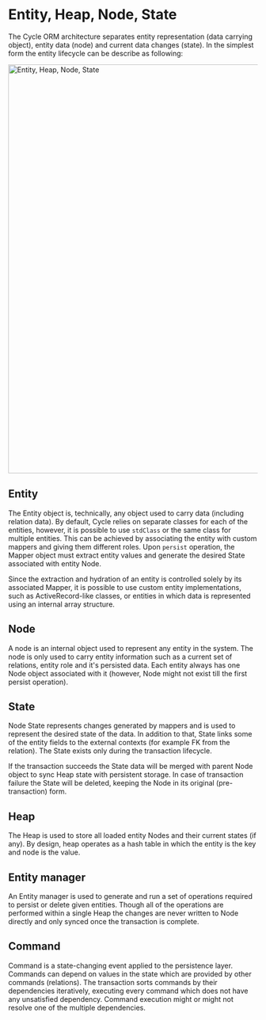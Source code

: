 # Entity, Heap, Node, State
The Cycle ORM architecture separates entity representation (data carrying object), entity data (node) and current data changes (state).
In the simplest form the entity lifecycle can be describe as following:

<img width="826" alt="Entity, Heap, Node, State" src="https://user-images.githubusercontent.com/773481/144865896-a91e9a99-4863-4263-9fc6-4258231a6822.png">

## Entity
The Entity object is, technically, any object used to carry data (including relation data). By default, Cycle relies on separate classes for each of the entities, however, it is possible to use `stdClass` or the same class for multiple entities. This can be achieved by associating the entity with custom mappers and giving them different roles. Upon `persist` operation, the Mapper object must extract entity values and generate the desired State associated with entity Node.

Since the extraction and hydration of an entity is controlled solely by its associated Mapper, it is possible to use custom entity implementations, such as ActiveRecord-like classes, or entities in which data is represented using an internal array structure.

## Node
A node is an internal object used to represent any entity in the system. The node is only used to carry entity information such as a current set of relations, entity role and it's persisted data. Each entity always has one Node object associated with it (however, Node might not exist till the first persist operation).

## State
Node State represents changes generated by mappers and is used to represent the desired state of the data. In addition to that, State links some of the entity fields to the external contexts (for example FK from the relation). The State exists only during the transaction lifecycle.

If the transaction succeeds the State data will be merged with parent Node object to sync Heap state with persistent storage. In case of transaction failure the State will be deleted, keeping the Node in its original (pre-transaction) form.

## Heap
The Heap is used to store all loaded entity Nodes and their current states (if any). By design, heap operates as a hash table in which the entity is the key and node is the value.

## Entity manager
An Entity manager is used to generate and run a set of operations required to persist or delete given entities. Though all of the operations are performed within a single Heap the changes are never written to Node directly and only synced once the transaction is complete.

## Command
Command is a state-changing event applied to the persistence layer. Commands can depend on values in the state which are provided by other commands (relations). The transaction sorts commands by their dependencies iteratively, executing every command which does not have any unsatisfied dependency. Command execution might or might not resolve one of the multiple dependencies.
